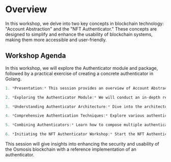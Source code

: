 # Overview

In this workshop, we delve into two key concepts in blockchain technology: "Account Abstraction" and the "NFT Authenticator." These concepts are designed to simplify and enhance the usability of blockchain systems, making them more accessible and user-friendly.

## Workshop Agenda

In this workshop, we will explore the Authenticator module and package, followed by a practical exercise of creating a concrete authenticator in Golang.

```go
1. *Presentation:* This session provides an overview of Account Abstraction and sets the stage for the workshops topics.

2. *Exploring the Authenticator Module:* We will conduct an in-depth review of the Authenticator module within the Osmosis Node codebase.

3. *Understanding Authenticator Architecture:* Dive into the architectural aspects of the authenticator module, gaining insights into its design and functionality.

4. *Comprehensive Authentication Techniques:* Explore various authentication methods, including signature-based, passkey-based, and spend limit-based authenticators.

5. *Combining Authenticators:* Learn how to compose multiple authenticators to create complex and secure authentication processes.

6. *Initiating the NFT Authenticator Workshop:* Start the NFT Authenticator workshop, applying your knowledge to a practical implementation.
```

This session will give insights into enhancing the security and usability of the Osmosis blockchain with a reference implementation of an authenticator.

